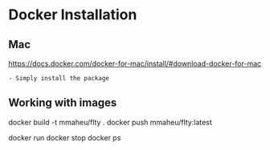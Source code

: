 # Docker Installation

## Mac

https://docs.docker.com/docker-for-mac/install/#download-docker-for-mac

	- Simply install the package

## Working with images

docker build -t mmaheu/flty .
docker push mmaheu/flty:latest

docker run
docker stop
docker ps
